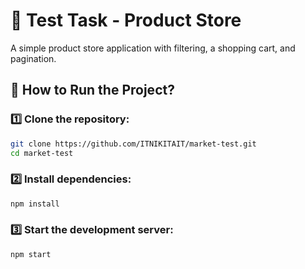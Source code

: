 # 🛒 Test Task - Product Store

A simple product store application with filtering, a shopping cart, and pagination.

## 🚀 How to Run the Project?

### 1️⃣ Clone the repository:

```sh
git clone https://github.com/ITNIKITAIT/market-test.git
cd market-test
```

### 2️⃣ Install dependencies:

```sh
npm install
```

### 3️⃣ Start the development server:

```sh
npm start
```
